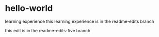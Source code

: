 # hello-world
learning experience
this learning experience is in the readme-edits branch

this edit is in the readme-edits-five branch
